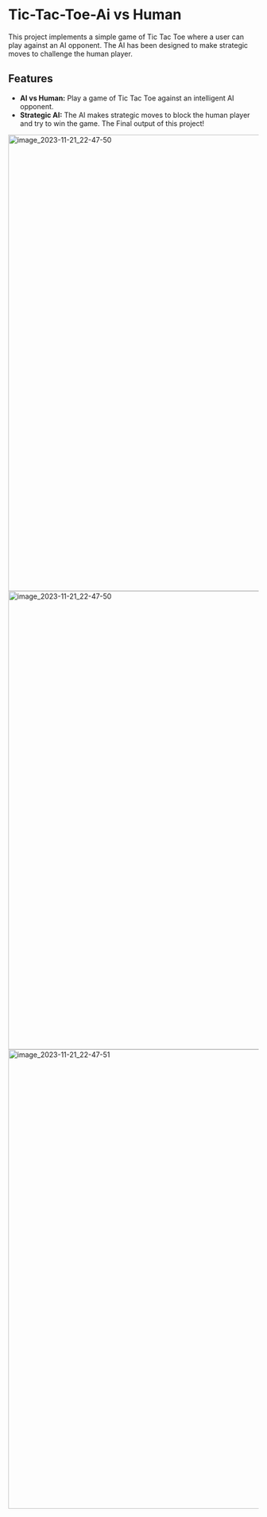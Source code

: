 # Tic-Tac-Toe-Ai vs Human

This project implements a simple game of Tic Tac Toe where a user can play against an AI opponent. 
The AI has been designed to make strategic moves to challenge the human player.

## Features

- **AI vs Human:** Play a game of Tic Tac Toe against an intelligent AI opponent.
- **Strategic AI:** The AI makes strategic moves to block the human player and try to win the game.
The Final output of this project!
<img width="916" alt="image_2023-11-21_22-47-50" src="https://github.com/Srikanth2810/Tic-Tac-Toe-Ai/assets/98140086/d16a14f5-17f1-4358-b452-edb78fd19710">
<img width="920" alt="image_2023-11-21_22-47-50" src="https://github.com/Srikanth2810/Tic-Tac-Toe-Ai/assets/98140086/359c6041-a8a4-4e52-834e-d3e418403364">
<img width="922" alt="image_2023-11-21_22-47-51" src="https://github.com/Srikanth2810/Tic-Tac-Toe-Ai/assets/98140086/4f0745c9-1c98-4296-a693-7911e02ee760">
